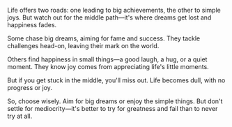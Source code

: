 Life offers two roads: one leading to big achievements, the other to simple joys. But watch out for the middle path—it's where dreams get lost and happiness fades.

Some chase big dreams, aiming for fame and success. They tackle challenges head-on, leaving their mark on the world.

Others find happiness in small things—a good laugh, a hug, or a quiet moment. They know joy comes from appreciating life's little moments.

But if you get stuck in the middle, you'll miss out. Life becomes dull, with no progress or joy.

So, choose wisely. Aim for big dreams or enjoy the simple things. But don't settle for mediocrity—it's better to try for greatness and fail than to never try at all.